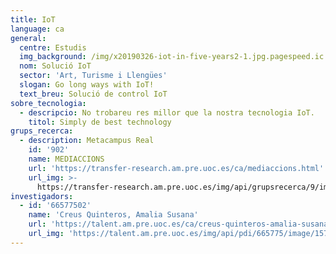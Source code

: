 ```yaml
---
title: IoT
language: ca
general:
  centre: Estudis
  img_background: /img/x20190326-iot-in-five-years2-1.jpg.pagespeed.ic.jkhmNWwrQd.jpg
  nom: Solució IoT
  sector: 'Art, Turisme i Llengües'
  slogan: Go long ways with IoT!
  text_breu: Solució de control IoT
sobre_tecnologia:
  - descripcio: No trobareu res millor que la nostra tecnologia IoT.
    titol: Simply de best technology
grups_recerca:
  - description: Metacampus Real
    id: '902'
    name: MEDIACCIONS
    url: 'https://transfer-research.am.pre.uoc.es/ca/mediaccions.html'
    url_img: >-
      https://transfer-research.am.pre.uoc.es/img/api/grupsrecerca/9/image/1573919706793
investigadors:
  - id: '66577502'
    name: 'Creus Quinteros, Amalia Susana'
    url: 'https://talent.am.pre.uoc.es/ca/creus-quinteros-amalia-susana.html'
    url_img: 'https://talent.am.pre.uoc.es/img/api/pdi/665775/image/1573925440895'
---
```


